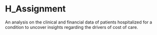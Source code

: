 # H_Assignment
An analysis on the clinical and financial data of patients hospitalized for a condition to uncover insights regarding the drivers of cost of care. 
